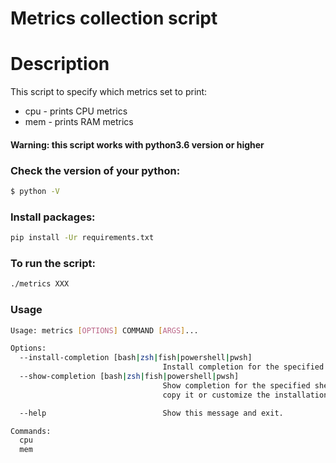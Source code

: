 # Metrics collection script

# Description

This script to specify which metrics set to print:
* cpu - prints CPU metrics
* mem - prints RAM metrics

#### Warning: this script works with python3.6 version or higher

### Check the version of your python:
```bash
$ python -V
```

### Install packages:
```bash
pip install -Ur requirements.txt
```


### To run the script:
```bash
./metrics XXX
```

### Usage
```bash
Usage: metrics [OPTIONS] COMMAND [ARGS]...

Options:
  --install-completion [bash|zsh|fish|powershell|pwsh]
                                  Install completion for the specified shell.
  --show-completion [bash|zsh|fish|powershell|pwsh]
                                  Show completion for the specified shell, to
                                  copy it or customize the installation.

  --help                          Show this message and exit.

Commands:
  cpu
  mem
```
